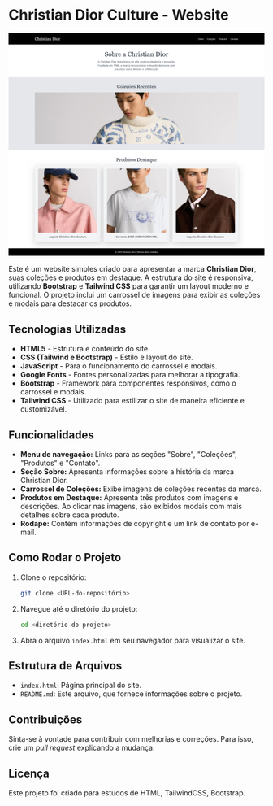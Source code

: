 # Christian Dior Culture - Website

![Christian Dior Culture](src/images/DiorMain2.png)

Este é um website simples criado para apresentar a marca **Christian Dior**, suas coleções e produtos em destaque. A estrutura do site é responsiva, utilizando **Bootstrap** e **Tailwind CSS** para garantir um layout moderno e funcional. O projeto inclui um carrossel de imagens para exibir as coleções e modais para destacar os produtos.

## Tecnologias Utilizadas

- **HTML5** - Estrutura e conteúdo do site.
- **CSS (Tailwind e Bootstrap)** - Estilo e layout do site.
- **JavaScript** - Para o funcionamento do carrossel e modais.
- **Google Fonts** - Fontes personalizadas para melhorar a tipografia.
- **Bootstrap** - Framework para componentes responsivos, como o carrossel e modais.
- **Tailwind CSS** - Utilizado para estilizar o site de maneira eficiente e customizável.

## Funcionalidades

- **Menu de navegação:** Links para as seções "Sobre", "Coleções", "Produtos" e "Contato".
- **Seção Sobre:** Apresenta informações sobre a história da marca Christian Dior.
- **Carrossel de Coleções:** Exibe imagens de coleções recentes da marca.
- **Produtos em Destaque:** Apresenta três produtos com imagens e descrições. Ao clicar nas imagens, são exibidos modais com mais detalhes sobre cada produto.
- **Rodapé:** Contém informações de copyright e um link de contato por e-mail.

## Como Rodar o Projeto

1. Clone o repositório:
    ```bash
    git clone <URL-do-repositório>
    ```
2. Navegue até o diretório do projeto:
    ```bash
    cd <diretório-do-projeto>
    ```
3. Abra o arquivo `index.html` em seu navegador para visualizar o site.

## Estrutura de Arquivos

- `index.html`: Página principal do site.
- `README.md`: Este arquivo, que fornece informações sobre o projeto.

## Contribuições

Sinta-se à vontade para contribuir com melhorias e correções. Para isso, crie um *pull request* explicando a mudança.

## Licença

Este projeto foi criado para estudos de HTML, TailwindCSS, Bootstrap.
